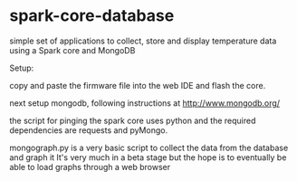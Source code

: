 spark-core-database
===================
simple set of applications to collect, store and display temperature data using a Spark core and MongoDB

Setup:

copy and paste the firmware file into the web IDE and flash the core.

next setup mongodb, following instructions at http://www.mongodb.org/  

the script for pinging the spark core uses python and the required dependencies are requests and pyMongo.

mongograph.py is a very basic script to collect the data from the database and graph it It's very much in a beta stage but the hope is to eventually be able to load graphs through a web browser


